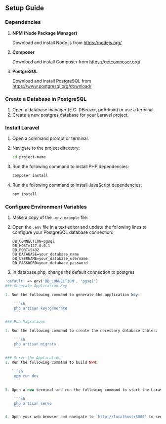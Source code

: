 ## Setup Guide

### Dependencies

1. **NPM (Node Package Manager)**
   
   Download and install Node.js from https://nodejs.org/

2. **Composer**
   
   Download and install Composer from https://getcomposer.org/

3. **PostgreSQL**
   
   Download and install PostgreSQL from https://www.postgresql.org/download/

### Create a Database in PostgreSQL

1. Open a database manager (E.G: DBeaver, pgAdmin) or use a terminal.
2. Create a new postgres database for your Laravel project.

### Install Laravel

1. Open a command prompt or terminal.
2. Navigate to the project directory:

    ```sh
    cd project-name
    ```

3. Run the following command to install PHP dependencies:

    ```sh
    composer install
    ```

4. Run the following command to install JavaScript dependencies:

    ```sh
    npm install
    ```

### Configure Environment Variables

1. Make a copy of the `.env.example` file:

2. Open the `.env` file in a text editor and update the following lines to configure your PostgreSQL database connection:

    ```env
    DB_CONNECTION=pgsql
    DB_HOST=127.0.0.1
    DB_PORT=5432
    DB_DATABASE=your_database_name
    DB_USERNAME=your_database_username
    DB_PASSWORD=your_database_password
    ```
3. In database.php, change the default connection to postgres

```php
'default' => env('DB_CONNECTION', 'pgsql')
### Generate Application Key

1. Run the following command to generate the application key:

    ```sh
    php artisan key:generate
    ```

### Run Migrations

1. Run the following command to create the necessary database tables:

    ```sh
    php artisan migrate
    ```

### Serve the Application
1. Run the following command to build NPM:
   
   ```sh
    npm run dev
    ```
 
3. Open a new terminal and run the following command to start the Laravel development server:

    ```sh
    php artisan serve
    ```

4. Open your web browser and navigate to `http://localhost:8000` to see your Laravel application in action.
